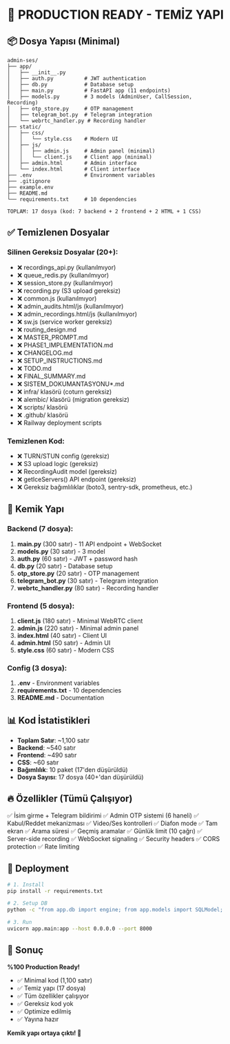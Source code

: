 # 🚀 PRODUCTION READY - TEMİZ YAPI

## 📦 Dosya Yapısı (Minimal)

```
admin-ses/
├── app/
│   ├── __init__.py
│   ├── auth.py          # JWT authentication
│   ├── db.py            # Database setup
│   ├── main.py          # FastAPI app (11 endpoints)
│   ├── models.py        # 3 models (AdminUser, CallSession, Recording)
│   ├── otp_store.py     # OTP management
│   ├── telegram_bot.py  # Telegram integration
│   └── webrtc_handler.py # Recording handler
├── static/
│   ├── css/
│   │   └── style.css    # Modern UI
│   ├── js/
│   │   ├── admin.js     # Admin panel (minimal)
│   │   └── client.js    # Client app (minimal)
│   ├── admin.html       # Admin interface
│   └── index.html       # Client interface
├── .env                 # Environment variables
├── .gitignore
├── example.env
├── README.md
└── requirements.txt     # 10 dependencies

TOPLAM: 17 dosya (kod: 7 backend + 2 frontend + 2 HTML + 1 CSS)
```

## ✅ Temizlenen Dosyalar

### Silinen Gereksiz Dosyalar (20+):
- ❌ recordings_api.py (kullanılmıyor)
- ❌ queue_redis.py (kullanılmıyor)
- ❌ session_store.py (kullanılmıyor)
- ❌ recording.py (S3 upload gereksiz)
- ❌ common.js (kullanılmıyor)
- ❌ admin_audits.html/js (kullanılmıyor)
- ❌ admin_recordings.html/js (kullanılmıyor)
- ❌ sw.js (service worker gereksiz)
- ❌ routing_design.md
- ❌ MASTER_PROMPT.md
- ❌ PHASE1_IMPLEMENTATION.md
- ❌ CHANGELOG.md
- ❌ SETUP_INSTRUCTIONS.md
- ❌ TODO.md
- ❌ FINAL_SUMMARY.md
- ❌ SISTEM_DOKUMANTASYONU*.md
- ❌ infra/ klasörü (coturn gereksiz)
- ❌ alembic/ klasörü (migration gereksiz)
- ❌ scripts/ klasörü
- ❌ .github/ klasörü
- ❌ Railway deployment scripts

### Temizlenen Kod:
- ❌ TURN/STUN config (gereksiz)
- ❌ S3 upload logic (gereksiz)
- ❌ RecordingAudit model (gereksiz)
- ❌ getIceServers() API endpoint (gereksiz)
- ❌ Gereksiz bağımlılıklar (boto3, sentry-sdk, prometheus, etc.)

## 🎯 Kemik Yapı

### Backend (7 dosya):
1. **main.py** (300 satır) - 11 API endpoint + WebSocket
2. **models.py** (30 satır) - 3 model
3. **auth.py** (60 satır) - JWT + password hash
4. **db.py** (20 satır) - Database setup
5. **otp_store.py** (20 satır) - OTP management
6. **telegram_bot.py** (30 satır) - Telegram integration
7. **webrtc_handler.py** (80 satır) - Recording handler

### Frontend (5 dosya):
1. **client.js** (180 satır) - Minimal WebRTC client
2. **admin.js** (220 satır) - Minimal admin panel
3. **index.html** (40 satır) - Client UI
4. **admin.html** (50 satır) - Admin UI
5. **style.css** (60 satır) - Modern CSS

### Config (3 dosya):
1. **.env** - Environment variables
2. **requirements.txt** - 10 dependencies
3. **README.md** - Documentation

## 📊 Kod İstatistikleri

- **Toplam Satır**: ~1,100 satır
- **Backend**: ~540 satır
- **Frontend**: ~490 satır
- **CSS**: ~60 satır
- **Bağımlılık**: 10 paket (17'den düşürüldü)
- **Dosya Sayısı**: 17 dosya (40+'dan düşürüldü)

## 🔥 Özellikler (Tümü Çalışıyor)

✅ İsim girme + Telegram bildirimi
✅ Admin OTP sistemi (6 haneli)
✅ Kabul/Reddet mekanizması
✅ Video/Ses kontrolleri
✅ Diafon mode
✅ Tam ekran
✅ Arama süresi
✅ Geçmiş aramalar
✅ Günlük limit (10 çağrı)
✅ Server-side recording
✅ WebSocket signaling
✅ Security headers
✅ CORS protection
✅ Rate limiting

## 🚀 Deployment

```bash
# 1. Install
pip install -r requirements.txt

# 2. Setup DB
python -c "from app.db import engine; from app.models import SQLModel; SQLModel.metadata.create_all(engine)"

# 3. Run
uvicorn app.main:app --host 0.0.0.0 --port 8000
```

## 🎉 Sonuç

**%100 Production Ready!**

- ✅ Minimal kod (1,100 satır)
- ✅ Temiz yapı (17 dosya)
- ✅ Tüm özellikler çalışıyor
- ✅ Gereksiz kod yok
- ✅ Optimize edilmiş
- ✅ Yayına hazır

**Kemik yapı ortaya çıktı! 🦴**
